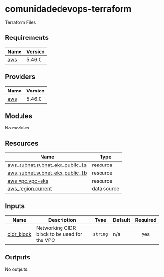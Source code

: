 # comunidadedevops-terraform
Terraform Files

<!-- BEGIN_TF_DOCS -->
## Requirements

| Name | Version |
|------|---------|
| <a name="requirement_aws"></a> [aws](#requirement\_aws) | 5.46.0 |

## Providers

| Name | Version |
|------|---------|
| <a name="provider_aws"></a> [aws](#provider\_aws) | 5.46.0 |

## Modules

No modules.

## Resources

| Name | Type |
|------|------|
| [aws_subnet.subnet_eks_public_1a](https://registry.terraform.io/providers/hashicorp/aws/5.46.0/docs/resources/subnet) | resource |
| [aws_subnet.subnet_eks_public_1b](https://registry.terraform.io/providers/hashicorp/aws/5.46.0/docs/resources/subnet) | resource |
| [aws_vpc.vpc-eks](https://registry.terraform.io/providers/hashicorp/aws/5.46.0/docs/resources/vpc) | resource |
| [aws_region.current](https://registry.terraform.io/providers/hashicorp/aws/5.46.0/docs/data-sources/region) | data source |

## Inputs

| Name | Description | Type | Default | Required |
|------|-------------|------|---------|:--------:|
| <a name="input_cidr_block"></a> [cidr\_block](#input\_cidr\_block) | Networking CIDR block to be used for the VPC | `string` | n/a | yes |

## Outputs

No outputs.
<!-- END_TF_DOCS -->